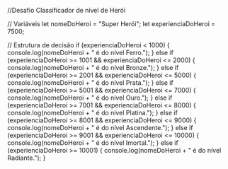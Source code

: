 //Desafio Classificador de nível de Herói

// Variáveis
let nomeDoHeroi = "Super Herói";
let experienciaDoHeroi = 7500;

// Estrutura de decisão
if (experienciaDoHeroi < 1000) {
    console.log(nomeDoHeroi + " é do nível Ferro.");
} else if (experienciaDoHeroi >= 1001 && experienciaDoHeroi <= 2000) {
    console.log(nomeDoHeroi + " é do nível Bronze.");
} else if (experienciaDoHeroi >= 2001 && experienciaDoHeroi <= 5000) {
    console.log(nomeDoHeroi + " é do nível Prata.");
} else if (experienciaDoHeroi >= 5001 && experienciaDoHeroi <= 7000) {
    console.log(nomeDoHeroi + " é do nível Ouro.");
} else if (experienciaDoHeroi >= 7001 && experienciaDoHeroi <= 8000) {
    console.log(nomeDoHeroi + " é do nível Platina.");
} else if (experienciaDoHeroi >= 8001 && experienciaDoHeroi <= 9000) {
    console.log(nomeDoHeroi + " é do nível Ascendente.");
} else if (experienciaDoHeroi >= 9001 && experienciaDoHeroi <= 10000) {
    console.log(nomeDoHeroi + " é do nível Imortal.");
} else if (experienciaDoHeroi >= 10001) {
    console.log(nomeDoHeroi + " é do nível Radiante.");
}
